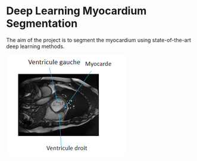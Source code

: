 # Deep Learning Myocardium Segmentation
The aim of the project is to segment the myocardium using state-of-the-art deep learning methods.

![](reports/classes.png)
